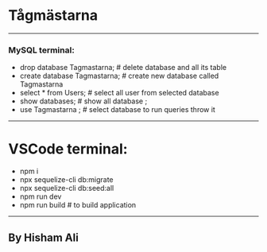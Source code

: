 # Tågmästarna
----------------------------------------------------

### MySQL terminal:

+ drop database Tagmastarna; # delete database and all its table  
+ create database Tagmastarna; # create new database called Tagmastarna
+ select * from Users; # select all user from selected database 
+ show databases; # show all database ;
+ use  Tagmastarna ; # select database  to run queries throw it

----------------------------------------------------

# VSCode terminal:
+  npm i
+  npx sequelize-cli db:migrate
+  npx sequelize-cli db:seed:all
+  npm run dev  
+  npm run build # to build application
----------------------------------------------------


## By Hisham Ali 